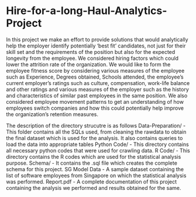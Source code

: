 # Hire-for-a-long-Haul-Analytics-Project
In this project we make an effort to provide solutions that would analytically help the employer identify potentially ‘best fit’ candidates, not just for their skill set and the requirements of the position but also for the expected longevity from the employee. We considered hiring factors which could lower the attrition rate of the organization. We would like to form the employee fitness score by considering various measures of the employee such as Experience, Degrees obtained, Schools attended, the employee’s current employer’s ratings such as culture, compensation, work-life balance and other ratings and various measures of the employer such as the history and characteristics of similar past employees in the same position. We also considered employee movement patterns to get an understanding of how employees switch companies and how this could potentially help improve the organization’s retention measures.

The description of the directory strucutre is as follows
Data-Preparation/ - This folder contains all the SQLs used, from cleaning the rawdata to obtain the final dataset  which is used for the analysis. It also contains queries to load the data into appropriate tables
Python Code/ - This directory contains all necessary python codes that were used for crawling data. 
R Code/ - This directory contains the R codes which are used for the statistical analysis purpose.
Schema/ - It contains the .sql file which creates the complete schema for this project.
SG Model Data - A sample dataset containing the list of software employees from Singapore on which the statistical analysis was performed.
Report.pdf - A complete documentation of this project containing the analysis we performed and results obtained for the same.

